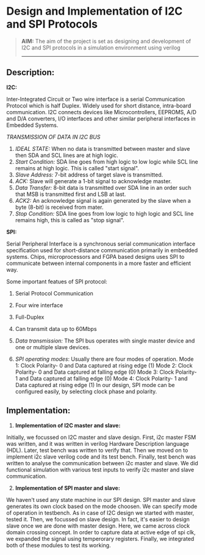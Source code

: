 # Design and Implementation of I2C and SPI Protocols

> **AIM:** The aim of the project is set as designing and development of I2C and SPI protocols in a simulation environment using verilog <hr>
## Description:

**I2C:**

Inter-Integrated Circuit or Two wire interface is a serial Communication Protocol which is half Duplex. Widely used for short distance, intra-board communication.
I2C connects devices like Microcontrollers, EEPROMS, A/D and D/A converters, I/O interfaces and other similar peripheral interfaces in Embedded Systems.

*TRANSMISSION OF DATA IN I2C BUS*

1. *IDEAL STATE:* When no data is transmitted between master and slave then SDA and SCL lines are at high logic.
2. *Start Condition:* SDA line goes from high logic to low logic while SCL line remains  at high logic. This is called "start signal".
3. *Slave Address:* 7-bit address of target slave is transmitted.
4. *ACK:* Slave will generate a 1-bit signal to acknowledge master.
5. *Data Transfer:* 8-bit data is transmitted over SDA line in an order such that  MSB is   transmitted first and LSB at last.
6. *ACK2:* An acknowledge signal is again generated by the slave when a byte (8-bit) is received from mater.
7. *Stop Condition:* SDA line goes from low logic to high logic and SCL line remains high, this is called as "stop signal".

**SPI:**

Serial Peripheral Interface is a synchronous serial communication interface specification used for short-distance communication primarily in embedded systems. Chips, microprocessors and FGPA based designs uses SPI to communicate between internal components in a more faster and efficient way.

Some important featues of SPI protocol:

1. Serial Protocol Communication
2. Four wire interface
3. Full-Duplex
4. Can transmit data up to 60Mbps
 
1. *Data transmission:* The SPI bus operates with single master device and one or multiple slave devices.
2. *SPI operating modes*: Usually there are four modes of operation. 
                          Mode 1: Clock Polarity- 0 and Data captured at rising edge (1)
                          Mode 2: Clock Polarity- 0 and Data captured at falling edge (0)
                          Mode 3: Clock Polarity- 1 and Data captured at falling edge (0)
                          Mode 4: Clock Polarity- 1 and Data captured at rising edge (1)
                          In our design, SPI mode can be configured easily, by selecting clock phase and polarity. 

## Implementation:

1. **Implementation of I2C master and slave:**

Initially, we focussed on I2C master and slave design. First, i2c master FSM was written, and it was written in verilog Hardware Description language (HDL). Later, test bench was written to verify that. Then we moved on to implement i2c slave verilog code and its test bench. Finally, test bench was written to analyse the communication between i2c master and slave. We did functional simulation with various test inputs to verify i2c master and slave communication. 


2. **Implementation of SPI master and slave:**

We haven't used any state machine in our SPI design. SPI master and slave generates its own clock based on the mode choosen. We can specify mode of operation in testbench. As in case of I2C design we started with master, tested it. Then, we focussed on slave design. In fact, it's easier to design slave once we are done with master design. Here, we came across clock domain crossing concept. In order to capture data at active edge of spi clk, we expanded the signal using temperorary registers. Finally, we integrated both of these modules to test its working. 
